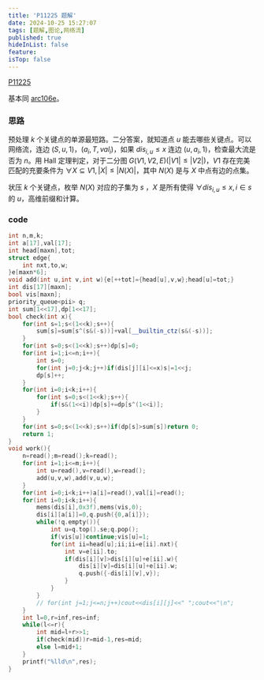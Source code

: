 ```yaml
---
title: 'P11225 题解'
date: 2024-10-25 15:27:07
tags: [题解,图论,网络流]
published: true
hideInList: false
feature: 
isTop: false
---
```

[P11225](https://www.luogu.com.cn/problem/P11225)

基本同 [arc106e](https://www.luogu.com.cn/problem/AT_arc106_e)。

### 思路

预处理 $k$ 个关键点的单源最短路。二分答案，就知道点 $u$ 能去哪些关键点。可以网络流，连边 $(S,u,1)$，$(a_i,T,val_i)$，如果 $dis_{i,u}\le x$ 连边 $(u,a_i,1)$，检查最大流是否为 $n$。用 Hall 定理判定，对于二分图 $G(V1,V2,E)(\lvert V1\rvert\le \lvert V2\rvert)$，$V1$ 存在完美匹配的充要条件为 $\forall X\subseteq V1,\lvert X\rvert\le\lvert N(X)\rvert$，其中 $N(X)$ 是与 $X$ 中点有边的点集。

状压 $k$ 个关键点，枚举 $N(X)$ 对应的子集为 $s$ ，$X$ 是所有使得 $\forall dis_{i,u}\le x,i\in s$ 的 $u$，高维前缀和计算。

### code

```cpp
int n,m,k;
int a[17],val[17];
int head[maxn],tot;
struct edge{
	int nxt,to,w;
}e[maxn*6];
void add(int u,int v,int w){e[++tot]={head[u],v,w};head[u]=tot;}
int dis[17][maxn];
bool vis[maxn];
priority_queue<pii> q;
int sum[1<<17],dp[1<<17];
bool check(int x){
	for(int s=1;s<(1<<k);s++){
		sum[s]=sum[s^(s&(-s))]+val[__builtin_ctz(s&(-s))];
	}
	for(int s=0;s<(1<<k);s++)dp[s]=0;
	for(int i=1;i<=n;i++){
		int s=0;
		for(int j=0;j<k;j++)if(dis[j][i]<=x)s|=1<<j;
		dp[s]++;
	}
	for(int i=0;i<k;i++){
		for(int s=0;s<(1<<k);s++){
			if(s&(1<<i))dp[s]+=dp[s^(1<<i)];
		}
	}
	for(int s=0;s<(1<<k);s++)if(dp[s]>sum[s])return 0;
	return 1;
}
void work(){
	n=read();m=read();k=read();
	for(int i=1;i<=m;i++){
		int u=read(),v=read(),w=read();
		add(u,v,w),add(v,u,w);
	}
	for(int i=0;i<k;i++)a[i]=read(),val[i]=read();
	for(int i=0;i<k;i++){
		mems(dis[i],0x3f),mems(vis,0);
		dis[i][a[i]]=0,q.push({0,a[i]});
		while(!q.empty()){
			int u=q.top().se;q.pop();
			if(vis[u])continue;vis[u]=1;
			for(int ii=head[u];ii;ii=e[ii].nxt){
				int v=e[ii].to;
				if(dis[i][v]>dis[i][u]+e[ii].w){
					dis[i][v]=dis[i][u]+e[ii].w;
					q.push({-dis[i][v],v});
				}
			}
		}
		// for(int j=1;j<=n;j++)cout<<dis[i][j]<<" ";cout<<"\n";
	}
	int l=0,r=inf,res=inf;
	while(l<=r){
		int mid=l+r>>1;
		if(check(mid))r=mid-1,res=mid;
		else l=mid+1;
	}
	printf("%lld\n",res);
}
```

